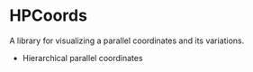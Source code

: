 # HPCoords
A library for visualizing a parallel coordinates 
and its variations.
+ Hierarchical parallel coordinates
